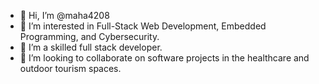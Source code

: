 - 👋 Hi, I’m @maha4208
- 👀 I’m interested in Full-Stack Web Development, Embedded Programming, and Cybersecurity.
- 🌱 I’m a skilled full stack developer.
- 💞️ I’m looking to collaborate on software projects in the healthcare and outdoor tourism spaces.

<!---
maha4208/maha4208 is a ✨ special ✨ repository because its `README.md` (this file) appears on your GitHub profile.
You can click the Preview link to take a look at your changes.
--->
